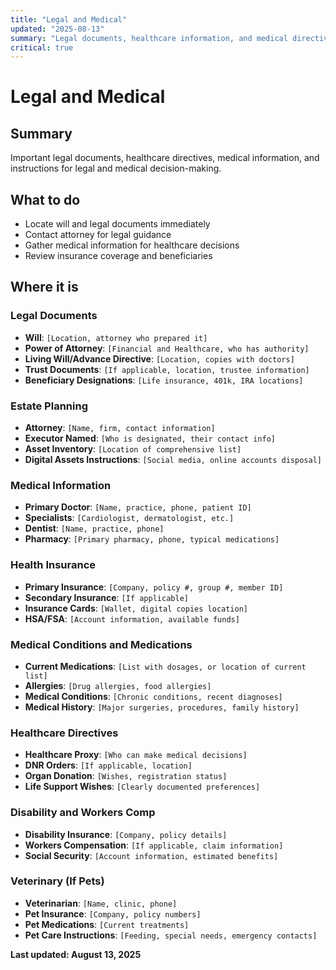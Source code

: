 ```yaml
---
title: "Legal and Medical"
updated: "2025-08-13"
summary: "Legal documents, healthcare information, and medical directives"
critical: true
---
```


# Legal and Medical

## Summary

Important legal documents, healthcare directives, medical information, and instructions for legal and medical decision-making.

## What to do

- Locate will and legal documents immediately
- Contact attorney for legal guidance
- Gather medical information for healthcare decisions
- Review insurance coverage and beneficiaries

## Where it is

### Legal Documents
- **Will**: `[Location, attorney who prepared it]`
- **Power of Attorney**: `[Financial and Healthcare, who has authority]`
- **Living Will/Advance Directive**: `[Location, copies with doctors]`
- **Trust Documents**: `[If applicable, location, trustee information]`
- **Beneficiary Designations**: `[Life insurance, 401k, IRA locations]`

### Estate Planning
- **Attorney**: `[Name, firm, contact information]`
- **Executor Named**: `[Who is designated, their contact info]`
- **Asset Inventory**: `[Location of comprehensive list]`
- **Digital Assets Instructions**: `[Social media, online accounts disposal]`

### Medical Information
- **Primary Doctor**: `[Name, practice, phone, patient ID]`
- **Specialists**: `[Cardiologist, dermatologist, etc.]`
- **Dentist**: `[Name, practice, phone]`
- **Pharmacy**: `[Primary pharmacy, phone, typical medications]`

### Health Insurance
- **Primary Insurance**: `[Company, policy #, group #, member ID]`
- **Secondary Insurance**: `[If applicable]`
- **Insurance Cards**: `[Wallet, digital copies location]`
- **HSA/FSA**: `[Account information, available funds]`

### Medical Conditions and Medications
- **Current Medications**: `[List with dosages, or location of current list]`
- **Allergies**: `[Drug allergies, food allergies]`
- **Medical Conditions**: `[Chronic conditions, recent diagnoses]`
- **Medical History**: `[Major surgeries, procedures, family history]`

### Healthcare Directives
- **Healthcare Proxy**: `[Who can make medical decisions]`
- **DNR Orders**: `[If applicable, location]`
- **Organ Donation**: `[Wishes, registration status]`
- **Life Support Wishes**: `[Clearly documented preferences]`

### Disability and Workers Comp
- **Disability Insurance**: `[Company, policy details]`
- **Workers Compensation**: `[If applicable, claim information]`
- **Social Security**: `[Account information, estimated benefits]`

### Veterinary (If Pets)
- **Veterinarian**: `[Name, clinic, phone]`
- **Pet Insurance**: `[Company, policy numbers]`
- **Pet Medications**: `[Current treatments]`
- **Pet Care Instructions**: `[Feeding, special needs, emergency contacts]`

**Last updated: August 13, 2025**

